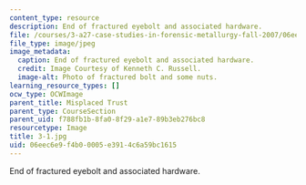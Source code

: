 ```yaml
---
content_type: resource
description: End of fractured eyebolt and associated hardware.
file: /courses/3-a27-case-studies-in-forensic-metallurgy-fall-2007/06eec6e9f4b00005e3914c6a59bc1615_3-1.jpg
file_type: image/jpeg
image_metadata:
  caption: End of fractured eyebolt and associated hardware.
  credit: Image Courtesy of Kenneth C. Russell.
  image-alt: Photo of fractured bolt and some nuts.
learning_resource_types: []
ocw_type: OCWImage
parent_title: Misplaced Trust
parent_type: CourseSection
parent_uid: f788fb1b-8fa0-8f29-a1e7-89b3eb276bc8
resourcetype: Image
title: 3-1.jpg
uid: 06eec6e9-f4b0-0005-e391-4c6a59bc1615
---
```

End of fractured eyebolt and associated hardware.

